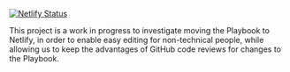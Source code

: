 [![Netlify Status](https://api.netlify.com/api/v1/badges/f5cd0c57-7330-4197-a20a-2c85fb056860/deploy-status)](https://app.netlify.com/sites/dxw-playbook-v20/deploys)

This project is a work in progress to investigate moving the Playbook to Netlify, in order to enable easy editing for non-technical people, while allowing us to keep the advantages of GitHub code reviews for changes to the Playbook.
